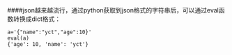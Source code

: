 ####json越来越流行，通过python获取到json格式的字符串后，可以通过eval函数转换成dict格式：

```
a='{"name":"yct","age":10}'
eval(a)
{'age': 10, 'name': 'yct'}
```
